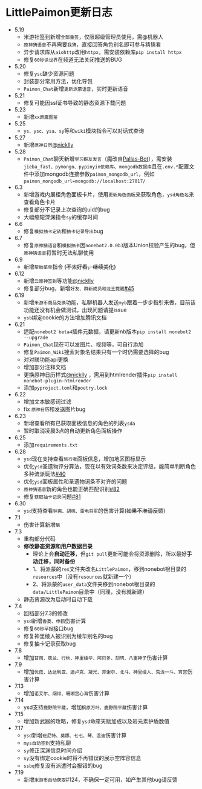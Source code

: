# LittlePaimon更新日志

+ 5.19
  - 米游社签到新增`全部重签`，仅限超级管理员使用，需@机器人
  - `原神猜语音`不再需要`我猜`，直接回答角色别名即可参与猜猜看
  - 异步请求库从`aiohttp`改用`httpx`，需安装依赖库`pip install httpx`
  - 修复`60秒读世界`在频道无法关闭推送的BUG
+ 5.20
  - 修复`ysc`缺少资源问题
  - 封装部分常用方法，优化导包
  - `Paimon_Chat`新增`更新派蒙语音`，实时更新语音
+ 5.21
  - 修复可能因ssl证书导致的静态资源下载问题
+ 5.23
  - 新增`xx原魔图鉴`
+ 5.25
  - `ys、ysc、ysa、sy`等和`wiki`模块指令可以对话式查询
+ 5.27
  - 新增`原神日历`[@nicklly](https://github.com/nicklly)
+ 5.28
  - `Paimon_Chat`聊天新增`学习群友发言`（魔改自[Pallas-Bot](https://github.com/InvoluteHell/Pallas-Bot/tree/master/src/plugins/repeater)），需安装`jieba_fast、pymongo、pypinyin依赖库`、`mongodb数据库`且在`.env.*`配置文件中添加mongodb连接参数`paimon_mongodb_url`，例如`paimon_mongodb_url=mongodb://localhost:27017/`
+ 6.3
  - 新增游戏内展柜角色面板卡片，使用`更新角色面板`来获取角色，`ysd角色名`来查看角色卡片
  - 修复部分不记录上次查询的uid的bug
  - 大幅缩短深渊指令`sy`的缓存时间
+ 6.6
  - 修复`模拟抽卡定轨`和`抽卡记录导出`bug
+ 6.7
  - 修复`原神猜语音`和`模拟抽卡`因`nonebot2.0.0b3`版本Union校验产生的bug，但`原神猜语音`将暂时无法私聊使用
+ 6.9
  - 新增`帮助菜单`指令 ~~(不太好看，继续美化)~~
+ 6.12
  - 新增`云原神签到`等功能[@nicklly](https://github.com/nicklly)
  - 修复部分bug，新增`好友、群新成员和龙王提醒`[#45](https://github.com/CMHopeSunshine/LittlePaimon/issues/45)
+ 6.19
  - 新增`米游币商品兑换`功能，私聊机器人发送`myb`跟着一步步指引来做，目前该功能还没有机会做测试，出现问题请提issue
  - `ysb`绑定cookie的方法增加腾讯文档
+ 6.21
  - 适配`nonebot2 beta4`插件元数据，请更新nb版本`pip install nonebot2 --upgrade`
  - `Paimon_Chat`现在可以发图片、视频等，可自行添加
  - 修复`Paimon_Wiki`搜索对象名结果只有一个时仍需要选择的bug
  - 对对联功能api更换
  - 增加部分注释文档
  - 更换原神日历样式[@nicklly](https://github.com/nicklly) ，需用到htmlrender插件`pip install nonebot-plugin-htmlrender`
  - 添加`pyproject.toml`和`poetry.lock`
+ 6.22
  - 增加文本敏感词过滤
  - fix `原神日历`和发送图片bug
+ 6.23
  - 新增查看所有已获取面板信息的角色的列表`ysda`
  - 暂时取消凌晨3点的自动更新角色面板操作
+ 6.25
  - 添加`requirements.txt`
+ 6.28
  - `ysd`现在支持查看`旅行者`面板信息，增加地区图标显示
  - 优化`ysd`圣遗物评分算法，现在以有效词条数来决定评级，能简单判断角色多种流派玩法[#40](https://github.com/CMHopeSunshine/LittlePaimon/issues/40)
  - 优化`ysd`面板属性和圣遗物词条不对齐的问题
  - `原神猜语音`新的角色也能正确匹配识别[#82](https://github.com/CMHopeSunshine/LittlePaimon/pull/82)
  - 修复`获取抽卡记录`问题[#81](https://github.com/CMHopeSunshine/LittlePaimon/issues/81)
+ 6.30
  - `ysd`支持查看`钟离、胡桃、雷电将军`的伤害计算(~~如果不准请反馈~~)
+ 7.1
  - 伤害计算新增`魈`
+ 7.3
  - 重构部分代码
  - **修改静态资源和用户数据目录**
    - 理论上会**自动迁移**，但`git pull`更新可能会将资源删除，所以最好**手动迁移，同时备份**
    - 1、将派蒙的`res`文件夹改名`LittlePaimon`，移到nonebot根目录的`resources`中（没有`resources`就新建一个）
    - 2、将派蒙的`user_data`文件夹移到nonebot根目录的`data/LittlePaimon`目录中（同理，没有就新建）
  - 静态资源改为启动时自动下载
+ 7.4
  - 回档部分7.3的修改
  - `ysd`新增`香菱、申鹤`伤害计算
  - 修复`60秒早报`接口bug
  - 修复神里绫人被识别为绫华别名的bug
  - 修复抽卡记录获取bug
+ 7.8
  - 增加`甘雨、夜兰、行秋、神里绫华、阿贝多、刻晴、八重神子`伤害计算
+ 7.9
  - 增加`优菈、达达利亚、迪卢克、凝光、菲谢尔、北斗、神里绫人、荒泷一斗、宵宫`伤害计算
+ 7.13
  - 增加`诺艾尔、烟绯、珊瑚宫心海`伤害计算
+ 7.14
  - ysd支持`鹿野院平藏`，增加`枫原万叶、鹿野院平藏`伤害计算
+ 7.15
  - 增加新武器的攻略，修复`ysd`命座天赋加成以及岩元素护盾数值
+ 7.17
  - `ysd`新增`班尼特、莫娜、七七、琴、温迪`伤害计算
  - `mys自动签到`支持私聊
  - `sy`修正深渊信息时间介绍
  - `sy`没有绑定cookie时将不再错误的展示空阵容信息
  - `ssbq`修复没有派遣时会报错的bug
+ 7.19
  - 新增`米游币自动获取`#124，不确保一定可用，如产生其他bug请反馈